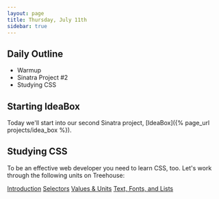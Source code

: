 ```yaml
---
layout: page
title: Thursday, July 11th
sidebar: true
---
```


## Daily Outline

* Warmup
* Sinatra Project #2
* Studying CSS

## Starting IdeaBox

Today we'll start into our second Sinatra project, [IdeaBox]({% page_url projects/idea_box %}).

## Studying CSS

To be an effective web developer you need to learn CSS, too. Let's work through the following units on Treehouse:

[Introduction](http://teamtreehouse.com/library/websites/css-foundations-second-ition/getting-started-with-css)
[Selectors](http://teamtreehouse.com/library/websites/css-foundations-second-ition/selectors)
[Values & Units](http://teamtreehouse.com/library/websites/css-foundations-second-ition/values-and-units)
[Text, Fonts, and Lists](http://teamtreehouse.com/library/websites/css-foundations-second-edition/text-fonts-and-lists)
